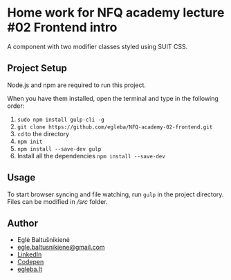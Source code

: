 # Home work for NFQ academy lecture #02 Frontend intro

A component with two modifier classes styled using SUIT CSS.



## Project Setup

Node.js and npm are required to run this project.

When you have them installed, open the terminal and type in the following order:
1. `sudo npm install gulp-cli -g`
2. `git clone https://github.com/egleba/NFQ-academy-02-frontend.git`
3. `cd` to the directory
4. `npm init`
5. `npm install --save-dev gulp`
6. Install all the dependencies `npm install --save-dev`



## Usage

To start browser syncing and file watching, run `gulp` in the project directory.
Files can be modified in */src* folder.



## Author

* Eglė Baltušnikienė
* egle.baltusnikiene@gmail.com
* [LinkedIn](https://www.linkedin.com/in/egl%C4%97-baltu%C5%A1nikien%C4%97-22368b60/)
* [Codepen](https://codepen.io/egleba/)
* [egleba.lt](http://egleba.lt/)
